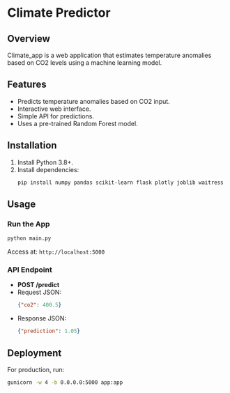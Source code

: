 # Climate Predictor

## Overview
Climate_app is a web application that estimates temperature anomalies based on CO2 levels using a machine learning model.

## Features
- Predicts temperature anomalies based on CO2 input.
- Interactive web interface.
- Simple API for predictions.
- Uses a pre-trained Random Forest model.

## Installation
1. Install Python 3.8+.
2. Install dependencies:
   ```bash
   pip install numpy pandas scikit-learn flask plotly joblib waitress
   ```

## Usage
### Run the App
```bash
python main.py
```
Access at: `http://localhost:5000`


### API Endpoint
- **POST /predict**
- Request JSON:
  ```json
  {"co2": 400.5}
  ```
- Response JSON:
  ```json
  {"prediction": 1.05}
  ```

## Deployment
For production, run:
```bash
gunicorn -w 4 -b 0.0.0.0:5000 app:app
```

